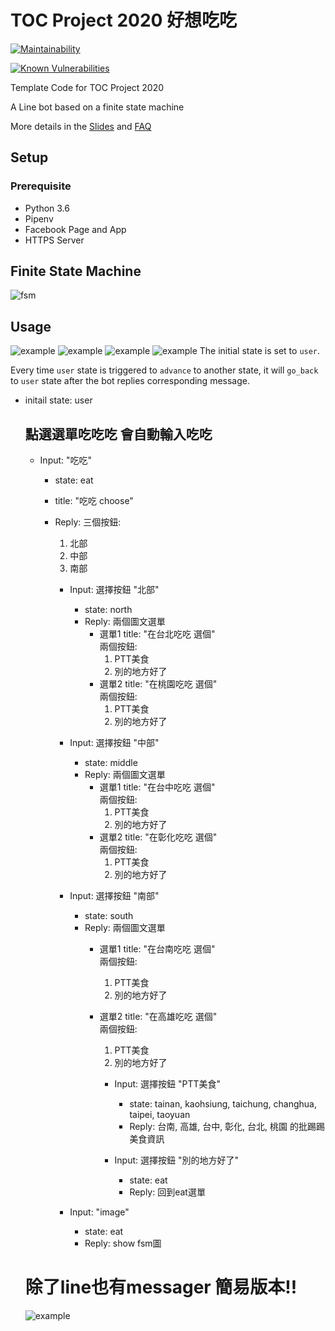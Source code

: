 # TOC Project 2020 好想吃吃

[![Maintainability](https://api.codeclimate.com/v1/badges/dc7fa47fcd809b99d087/maintainability)](https://codeclimate.com/github/NCKU-CCS/TOC-Project-2020/maintainability)

[![Known Vulnerabilities](https://snyk.io/test/github/NCKU-CCS/TOC-Project-2020/badge.svg)](https://snyk.io/test/github/NCKU-CCS/TOC-Project-2020)


Template Code for TOC Project 2020

A Line bot based on a finite state machine

More details in the [Slides](https://hackmd.io/@TTW/ToC-2019-Project#) and [FAQ](https://hackmd.io/s/B1Xw7E8kN)

## Setup

### Prerequisite
* Python 3.6
* Pipenv
* Facebook Page and App
* HTTPS Server


## Finite State Machine
![fsm](./img/show-fsm.png)

## Usage
![example](./img/S__9396229.jpg)
![example](./img/S__9396228.jpg)
![example](./img/S__9396226.jpg)
![example](./img/S__9404420.jpg)
The initial state is set to `user`.

Every time `user` state is triggered to `advance` to another state, it will `go_back` to `user` state after the bot replies corresponding message.

* initail state: user
	## 點選選單吃吃吃 會自動輸入吃吃
	* Input: "吃吃"
	  * state: eat
	  * title: "吃吃 choose"
	  * Reply: 三個按鈕:
	  	1. 北部 
	  	2. 中部 
	 	3. 南部

		* Input: 選擇按鈕 "北部"
		  * state: north
		  * Reply: 兩個圖文選單  
		  	* 選單1 
				title: "在台北吃吃 選個"\
				兩個按鈕: 
				1. PTT美食
				2. 別的地方好了
			* 選單2
				title: "在桃園吃吃 選個"\
				兩個按鈕: 
				1. PTT美食
				2. 別的地方好了
		

		* Input: 選擇按鈕 "中部"
		  * state: middle
		  * Reply: 兩個圖文選單  
		  	* 選單1 
				title: "在台中吃吃 選個"\
				兩個按鈕: 
				1. PTT美食
				2. 別的地方好了
			* 選單2
				title: "在彰化吃吃 選個"\
				兩個按鈕: 
				1. PTT美食
				2. 別的地方好了

		* Input: 選擇按鈕 "南部"
		  * state: south
		  * Reply: 兩個圖文選單  
			* 選單1 
				title: "在台南吃吃 選個"\
				兩個按鈕: 
				1. PTT美食
				2. 別的地方好了
			* 選單2
				title: "在高雄吃吃 選個"\
				兩個按鈕: 
				1. PTT美食
				2. 別的地方好了

				* Input: 選擇按鈕 "PTT美食"
					* state: tainan, kaohsiung, taichung, changhua, taipei, taoyuan
					* Reply: 台南, 高雄, 台中, 彰化, 台北, 桃園 的批踢踢美食資訊
				
				* Input: 選擇按鈕 "別的地方好了"
					* state: eat
					* Reply: 回到eat選單
		
		* Input: "image"
			* state: eat
			* Reply: show fsm圖
	
	# 除了line也有messager 簡易版本!!
	![example](./img/S__9404418.jpg)
			

			